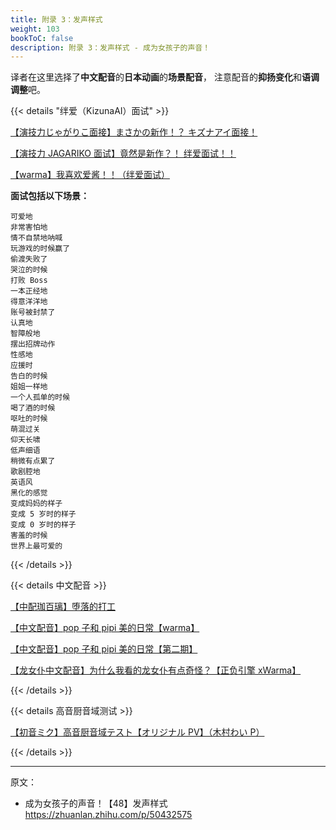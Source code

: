 ```yaml
---
title: 附录 3：发声样式
weight: 103
bookToC: false
description: 附录 3：发声样式 - 成为女孩子的声音！
---
```


译者在这里选择了**中文配音**的**日本动画**的**场景配音**，
注意配音的**抑扬变化**和**语调调整**吧。

{{< details "绊爱（KizunaAI）面试" >}}

[【演技力じゃがりこ面接】まさかの新作！？ キズナアイ面接！](https://youtu.be/WzMI5D_Uotg)

[【演技力 JAGARIKO 面试】竟然是新作？！ 绊爱面试！！](https://www.bilibili.com/video/BV1RW411W7fH)

[【warma】我喜欢爱酱！！（绊爱面试）](https://www.bilibili.com/video/av21016013)

**面试包括以下场景：**

```grid-list
可爱地
非常害怕地
情不自禁地呐喊
玩游戏的时候赢了
偷渡失败了
哭泣的时候
打败 Boss
一本正经地
得意洋洋地
账号被封禁了
认真地
智障般地
摆出招牌动作
性感地
应援时
告白的时候
姐姐一样地
一个人孤单的时候
喝了酒的时候
呕吐的时候
萌混过关
仰天长啸
低声细语
稍微有点累了
歌剧腔地
英语风
黑化的感觉
变成妈妈的样子
变成 5 岁时的样子
变成 0 岁时的样子
害羞的时候
世界上最可爱的
```

{{< /details >}}

{{< details 中文配音 >}}

[【中配珈百璃】堕落的打工](https://www.bilibili.com/video/av8781279)

[【中文配音】pop 子和 pipi 美的日常【warma】](https://www.bilibili.com/video/av18802468)

[【中文配音】pop 子和 pipi 美的日常【第二期】](https://www.bilibili.com/video/av20374408)

[【龙女仆中文配音】为什么我看的龙女仆有点奇怪？【正负引擎 xWarma】](https://www.bilibili.com/video/av9276548)

{{< /details >}}

{{< details 高音厨音域测试 >}}

[【初音ミク】高音厨音域テスト【オリジナル PV】（木村わい P）](https://nico.ms/sm21647485)

{{< /details >}}

---

原文：

- 成为女孩子的声音！【48】发声样式\
  <https://zhuanlan.zhihu.com/p/50432575>
